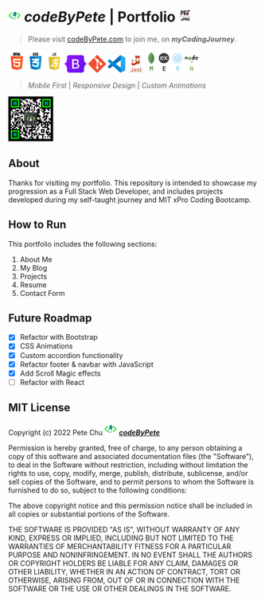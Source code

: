 # <img src='./pics/pharma2code_icon.gif' alt='codeByPete logo' width='25'> ***codeByPete*** | **Portfolio** <img src='./pics/about/mitxPro_logoStacked.jpg' alt='MIT xPro logo' width='25'>

>Please visit [codeByPete.com](https://www.codebypete.com) to join me, on ***myCodingJourney***.  

<img src='./pics/about/html5_logo.gif' alt='HTML5 logo' height='45'> <img src='./pics/about/css3_logo.gif' alt='CSS3 logo' height='45'> <img src='./pics/about/javascript_logo.gif' alt='JavaScript logo' height='45'> <img src='./pics/about/bootstrap-logo.svg' alt='Bootstrap logo' height='35'> <img src='./pics/about/gitLogoOrangeRed.png' alt='VS Code logo' height='35'> <img src='./pics/about/vsCodeLogo.png' alt='VS Code logo' height='35'> <img src='./pics/about/jest_logo.gif' alt='Jest Logo' height='35'> <img src='./pics/about/mernStackTrans.png' alt='VS Code logo' height='45'> 

>*Mobile First* | *Responsive Design* | *Custom Animations*

<img src='./pics/about/qrByPete_dark.png' alt='VS Code logo' height='90'> 

## About
Thanks for visiting my portfolio. This repository is intended to showcase my progression as a Full Stack Web Developer, and includes projects developed during my self-taught journey and MIT xPro Coding Bootcamp.

## How to Run

This portfolio includes the following sections:
1. About Me
2. My Blog
3. Projects
4. Resume
5. Contact Form

## Future Roadmap
- [x] Refactor with Bootstrap
- [x] CSS Animations
- [x] Custom accordion functionality
- [x] Refactor footer & navbar with JavaScript
- [x] Add Scroll Magic effects
- [ ] Refactor with React

## MIT License

Copyright (c) 2022 Pete Chu <img src='./pics/pharma2code_icon.gif' alt='codeByPete logo' width='25'> ***[codeByPete](https://www.codebypete.com)***

Permission is hereby granted, free of charge, to any person obtaining a copy of this software and associated documentation files (the "Software"), to deal in the Software without restriction, including without limitation the rights to use, copy, modify, merge, publish, distribute, sublicense, and/or sell copies of the Software, and to permit persons to whom the Software is furnished to do so, subject to the following conditions:

The above copyright notice and this permission notice shall be included in all copies or substantial portions of the Software.

THE SOFTWARE IS PROVIDED "AS IS", WITHOUT WARRANTY OF ANY KIND, EXPRESS OR IMPLIED, INCLUDING BUT NOT LIMITED TO THE WARRANTIES OF MERCHANTABILITY FITNESS FOR A PARTICULAR PURPOSE AND NONINFRINGEMENT. IN NO EVENT SHALL THE AUTHORS OR COPYRIGHT HOLDERS BE LIABLE FOR ANY CLAIM, DAMAGES OR OTHER LIABILITY, WHETHER IN AN ACTION OF CONTRACT, TORT OR OTHERWISE, ARISING FROM, OUT OF OR IN CONNECTION WITH THE SOFTWARE OR THE USE OR OTHER DEALINGS IN THE SOFTWARE.
